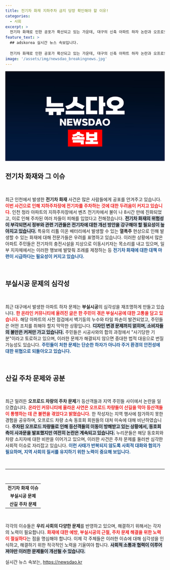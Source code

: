 ```yaml
---
title: 전기차 화재 지하주차 금지 당장 확인해야 할 이유!
categories:
  - 사회
excerpt: >
  전기차 화재로 인한 공포가 확산되고 있는 가운데, 대구의 신축 아파트 하자 논란과 오프로드 차량의 길막 문제까지 폭발적인 이슈들이 쏟아지고 있습니다. 변화하는 도시 풍경 속에서 이들은 어떠한 반향을 일으킬까요?
feature_text: >
  ## adskorea 실시간 뉴스 속보입니다.

  전기차 화재로 인한 공포가 확산되고 있는 가운데, 대구의 신축 아파트 하자 논란과 오프로드 차량의 길막 문제까지 폭발적인 이슈들이 쏟아지고 있습니다. 변화하는 도시 풍경 속에서 이들은 어떠한 반향을 일으킬까요?
image: '/assets/img/newsdao_breakingnews.jpg'
---
```


<p><img src="/assets/img/newsdao_breakingnews.jpg" alt="adskorea 속보" /></p>

<h2 data-ke-size="size26">전기차 화재와 그 이슈</h2>

<p data-ke-size="size16">&nbsp;</p> 

<p>최근 인천에서 발생한 <b>전기차 화재</b> 사건은 많은 사람들에게 공포를 안겨주고 있습니다. <b><span style="color: #ee2323;">이번 사건으로 인해 지하주차장에 전기차를 주차하는 것에 대한 두려움이 커지고 있습니다.</span></b> 인천 청라 아파트의 지하주차장에서 벤츠 전기차에서 불이 나 8시간 만에 진화되었고, 이로 인해 주차된 여러 차들이 피해를 입었다고 전해졌습니다. <b><span style="background-color: #21538527;">전기차 화재의 위험성이 부각되면서 정부와 관련 기관들은 전기차에 대한 개선 방안을 강구해야 할 필요성이 높아지고 있습니다.</span></b> 특유의 리튬 이온 배터리에서 발생할 수 있는 <b>열폭주</b> 현상으로 인해 발생할 수 있는 화재에 대해 전문가들은 우려를 표명하고 있습니다. 이러한 상황에서 많은 아파트 주민들은 전기차의 충전시설을 지상으로 이동시키자는 목소리를 내고 있으며, 일부 지자체에서는 이러한 행보에 발맞춰 조례를 제정하는 등 <b><span style="color: #1a5490;">전기차 화재에 대한 대책 마련이 시급하다는 필요성이 커지고 있습니다.</span></b></p>

<p data-ke-size="size16">&nbsp;</p>

<h2 data-ke-size="size26">부실시공 문제의 심각성</h2>

<p data-ke-size="size16">&nbsp;</p> 

<p>최근 대구에서 발생한 아파트 하자 문제는 <b>부실시공</b>의 심각성을 재조명하게 만들고 있습니다. <b><span style="color: #ee2323;">한 온라인 커뮤니티에 올려진 글은 한 주민이 겪은 부실시공에 대한 고통을 담고 있습니다.</span></b> 해당 아파트의 사전 점검에서 벽기둥의 누수와 타일 파손이 발견되었고, 주민들은 어떤 조치를 취해야 할지 막막한 상황입니다. <b><span style="background-color: #21538527;">디자인 변경 문제까지 얽히며, 소비자들의 불만은 커져만 가고 있습니다.</span></b> 주민들은 시공사와의 합의 과정에서 "사기당한 기분"이라고 토로하고 있으며, 이러한 문제가 해결되지 않으면 중대한 법적 대응으로 번질 가능성도 있습니다. <b><span style="color: #1a5490;">주민들이 처한 문제는 단순한 하자가 아니라 주거 환경의 안전성에 대한 위협으로 되돌아오고 있습니다.</span></b></p>

<p data-ke-size="size16">&nbsp;</p>

<h2 data-ke-size="size26">산길 주차 문제와 공분</h2>

<p data-ke-size="size16">&nbsp;</p> 

<p>최근 밀려든 <b>오프로드 차량의 주차 문제</b>가 등산객들과 지역 주민들 사이에서 논란을 일으켰습니다. <b><span style="color: #ee2323;">온라인 커뮤니티에 올라온 사연은 오프로드 차량들이 산길을 막아 등산객들이 통행하는 데 큰 불편을 겪었다고 밝혔습니다.</span></b> 한 작성자는 지역 행사에 참가하지 못한 경험을 공유하며, 오프로드 차량 소속 동호회 회원들의 대처 미숙에 대해 비난하였습니다. <b><span style="background-color: #21538527;">주차된 오프로드 차량들로 인해 등산객들의 이동이 방해받고 있는 상황에서, 동호회 측이 사과문을 발표했지만 여전히 논란은 계속되고 있습니다.</span></b> 누리꾼들은 해당 동호회와 차량 소지자에 대한 비판을 이어가고 있으며, 이러한 사건은 주차 문제를 둘러싼 심각한 사회적 이슈로 자리잡고 있습니다. <b><span style="color: #1a5490;">이런 사태가 반복되지 않도록 사회적 대화와 협의가 필요하며, 지역 사회의 질서를 유지하기 위한 노력이 중요해 보입니다.</span></b></p>

<p data-ke-size="size16">&nbsp;</p>

<hr/>

<p data-ke-size="size16">&nbsp;</p>

<table>
    <tr>
        <td style="text-align: center; height: 17px;"><b>전기차 화재 이슈</b></td>
    </tr>
    <tr>
        <td style="text-align: center; height: 17px;"><b>부실시공 문제</b></td>
    </tr>
    <tr>
        <td style="text-align: center; height: 17px;"><b>산길 주차 문제</b></td>
    </tr>
</table>

<p data-ke-size="size16">&nbsp;</p> 

<p>각각의 이슈들은 <b>우리 사회의 다양한 문제</b>를 반영하고 있으며, 해결하기 위해서는 각자의 노력이 필요합니다. <b><span style="color: #ee2323;">화재에 대한 예방, 부실시공의 근절, 주차 문제 해결을 위한 노력이 절실하다</span></b>는 점을 명심해야 합니다. 이제 각 주체들은 이러한 이슈에 대해 심각성을 인식하고, 해결하기 위한 적극적인 노력을 기울여야 합니다. <b><span style="background-color: #21538527;">사회적 소통과 협력이 이루어져야만 이러한 문제들이 개선될 수 있습니다.</span></b></p>
실시간 뉴스 속보는, <a href="https://newsdao.kr" rel="dofollow">https://newsdao.kr</a>


